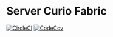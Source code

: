 # Server Curio Fabric

[![CircleCI](https://img.shields.io/circleci/build/github/servercurio/fabric/master?label=CircleCI&style=plastic)](https://circleci.com/gh/servercurio/fabric/tree/master)
[![CodeCov](https://img.shields.io/codecov/c/github/servercurio/fabric?label=codecov.io&style=plastic)](https://codecov.io/gh/servercurio/fabric)
